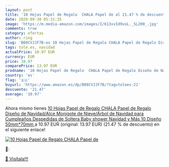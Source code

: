 ```yaml
---
layout: post
title: '10 Hojas Papel de Regalo  CHALA Papel de al 21.47 % de descuento'
date: 2020-09-30 05:31:35
image: 'https://m.media-amazon.com/images/I/613xvId9voL._SL200_.jpg'
comments: true
category: ofertas
author: ring
slug: 'B08CVJJF7B-es 10 Hojas Papel de Regalo CHALA Papel de Regalo Diseño de...'
tags: tole.es, navidad
actualPrice: 10.97 EUR
currency: EUR
price: 10.97
comparePrice: 13.97 EUR
prodname: '10 Hojas Papel de Regalo  CHALA Papel de Regalo Diseño de Navidad/Alce Monigote de Nieve/Árbol de Navidad para Cumpleaños  Despedidas de Soltera  Baby shower  Navidad y Más  10 Diseño 50mm*70mm '
country: 'es'
flag: '🇪🇸'
buyurl: 'https://www.amazon.es/dp/B08CVJJF7B/?tag=tolees-21'
descuento: '21.47'
average: '10.97'
---
```


Ahora mismo tienes [10 Hojas Papel de Regalo  CHALA Papel de Regalo Diseño de Navidad/Alce Monigote de Nieve/Árbol de Navidad para Cumpleaños  Despedidas de Soltera  Baby shower  Navidad y Más  10 Diseño 50mm*70mm ](https://www.amazon.es/dp/B08CVJJF7B/?tag=tolees-21) a 10.97 EUR (original: 13.97 EUR) (21.47 %  de descuento) en el siguiente enlace!

[![10 Hojas Papel de Regalo  CHALA Papel de](https://m.media-amazon.com/images/I/613xvId9voL._SL200_.jpg)](https://www.amazon.es/dp/B08CVJJF7B/?tag=tolees-21)

🔎:


[🛒 Visítala!!!](https://www.amazon.es/dp/B08CVJJF7B/?tag=tolees-21)
